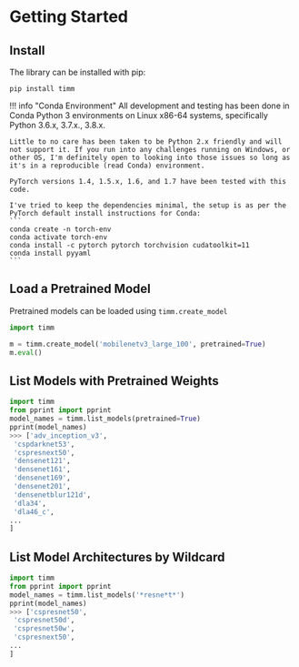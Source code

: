 # Getting Started

## Install

The library can be installed with pip:

```
pip install timm
```

!!! info "Conda Environment"
    All development and testing has been done in Conda Python 3 environments on Linux x86-64 systems, specifically Python 3.6.x, 3.7.x., 3.8.x.
    
    Little to no care has been taken to be Python 2.x friendly and will not support it. If you run into any challenges running on Windows, or other OS, I'm definitely open to looking into those issues so long as it's in a reproducible (read Conda) environment.
    
    PyTorch versions 1.4, 1.5.x, 1.6, and 1.7 have been tested with this code.
    
    I've tried to keep the dependencies minimal, the setup is as per the PyTorch default install instructions for Conda:
    ```
    conda create -n torch-env
    conda activate torch-env
    conda install -c pytorch pytorch torchvision cudatoolkit=11
    conda install pyyaml
    ```

## Load a Pretrained Model

Pretrained models can be loaded using `timm.create_model`

```python
import timm

m = timm.create_model('mobilenetv3_large_100', pretrained=True)
m.eval()
```

## List Models with Pretrained Weights
```python
import timm
from pprint import pprint
model_names = timm.list_models(pretrained=True)
pprint(model_names)
>>> ['adv_inception_v3',
 'cspdarknet53',
 'cspresnext50',
 'densenet121',
 'densenet161',
 'densenet169',
 'densenet201',
 'densenetblur121d',
 'dla34',
 'dla46_c',
...
]
```

## List Model Architectures by Wildcard
```python
import timm
from pprint import pprint
model_names = timm.list_models('*resne*t*')
pprint(model_names)
>>> ['cspresnet50',
 'cspresnet50d',
 'cspresnet50w',
 'cspresnext50',
...
]
```
